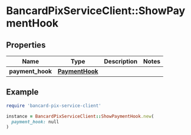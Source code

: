 # BancardPixServiceClient::ShowPaymentHook

## Properties

| Name | Type | Description | Notes |
| ---- | ---- | ----------- | ----- |
| **payment_hook** | [**PaymentHook**](PaymentHook.md) |  |  |

## Example

```ruby
require 'bancard-pix-service-client'

instance = BancardPixServiceClient::ShowPaymentHook.new(
  payment_hook: null
)
```

